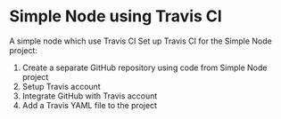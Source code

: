 # Simple Node using Travis CI
A simple node which use Travis CI
Set up Travis CI for the Simple Node project:
1. Create a separate GitHub repository using code from Simple Node project
2. Setup Travis account
3. Integrate GitHub with Travis account
4. Add a Travis YAML file to the project
